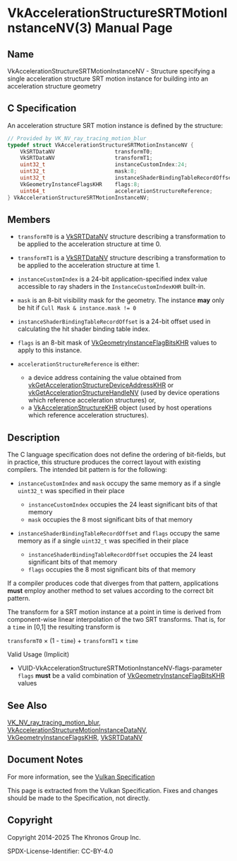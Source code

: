 # VkAccelerationStructureSRTMotionInstanceNV(3) Manual Page

## Name

VkAccelerationStructureSRTMotionInstanceNV - Structure specifying a single acceleration structure SRT motion instance for building into an acceleration structure geometry



## [](#_c_specification)C Specification

An acceleration structure SRT motion instance is defined by the structure:

```c++
// Provided by VK_NV_ray_tracing_motion_blur
typedef struct VkAccelerationStructureSRTMotionInstanceNV {
    VkSRTDataNV                   transformT0;
    VkSRTDataNV                   transformT1;
    uint32_t                      instanceCustomIndex:24;
    uint32_t                      mask:8;
    uint32_t                      instanceShaderBindingTableRecordOffset:24;
    VkGeometryInstanceFlagsKHR    flags:8;
    uint64_t                      accelerationStructureReference;
} VkAccelerationStructureSRTMotionInstanceNV;
```

## [](#_members)Members

- `transformT0` is a [VkSRTDataNV](https://registry.khronos.org/vulkan/specs/latest/man/html/VkSRTDataNV.html) structure describing a transformation to be applied to the acceleration structure at time 0.
- `transformT1` is a [VkSRTDataNV](https://registry.khronos.org/vulkan/specs/latest/man/html/VkSRTDataNV.html) structure describing a transformation to be applied to the acceleration structure at time 1.
- `instanceCustomIndex` is a 24-bit application-specified index value accessible to ray shaders in the `InstanceCustomIndexKHR` built-in.
- `mask` is an 8-bit visibility mask for the geometry. The instance **may** only be hit if `Cull Mask & instance.mask != 0`
- `instanceShaderBindingTableRecordOffset` is a 24-bit offset used in calculating the hit shader binding table index.
- `flags` is an 8-bit mask of [VkGeometryInstanceFlagBitsKHR](https://registry.khronos.org/vulkan/specs/latest/man/html/VkGeometryInstanceFlagBitsKHR.html) values to apply to this instance.
- `accelerationStructureReference` is either:
  
  - a device address containing the value obtained from [vkGetAccelerationStructureDeviceAddressKHR](https://registry.khronos.org/vulkan/specs/latest/man/html/vkGetAccelerationStructureDeviceAddressKHR.html) or [vkGetAccelerationStructureHandleNV](https://registry.khronos.org/vulkan/specs/latest/man/html/vkGetAccelerationStructureHandleNV.html) (used by device operations which reference acceleration structures) or,
  - a [VkAccelerationStructureKHR](https://registry.khronos.org/vulkan/specs/latest/man/html/VkAccelerationStructureKHR.html) object (used by host operations which reference acceleration structures).

## [](#_description)Description

The C language specification does not define the ordering of bit-fields, but in practice, this structure produces the correct layout with existing compilers. The intended bit pattern is for the following:

- `instanceCustomIndex` and `mask` occupy the same memory as if a single `uint32_t` was specified in their place
  
  - `instanceCustomIndex` occupies the 24 least significant bits of that memory
  - `mask` occupies the 8 most significant bits of that memory
- `instanceShaderBindingTableRecordOffset` and `flags` occupy the same memory as if a single `uint32_t` was specified in their place
  
  - `instanceShaderBindingTableRecordOffset` occupies the 24 least significant bits of that memory
  - `flags` occupies the 8 most significant bits of that memory

If a compiler produces code that diverges from that pattern, applications **must** employ another method to set values according to the correct bit pattern.

The transform for a SRT motion instance at a point in time is derived from component-wise linear interpolation of the two SRT transforms. That is, for a `time` in \[0,1] the resulting transform is

`transformT0` × (1 - `time`) + `transformT1` × `time`

Valid Usage (Implicit)

- [](#VUID-VkAccelerationStructureSRTMotionInstanceNV-flags-parameter)VUID-VkAccelerationStructureSRTMotionInstanceNV-flags-parameter  
  `flags` **must** be a valid combination of [VkGeometryInstanceFlagBitsKHR](https://registry.khronos.org/vulkan/specs/latest/man/html/VkGeometryInstanceFlagBitsKHR.html) values

## [](#_see_also)See Also

[VK\_NV\_ray\_tracing\_motion\_blur](https://registry.khronos.org/vulkan/specs/latest/man/html/VK_NV_ray_tracing_motion_blur.html), [VkAccelerationStructureMotionInstanceDataNV](https://registry.khronos.org/vulkan/specs/latest/man/html/VkAccelerationStructureMotionInstanceDataNV.html), [VkGeometryInstanceFlagsKHR](https://registry.khronos.org/vulkan/specs/latest/man/html/VkGeometryInstanceFlagsKHR.html), [VkSRTDataNV](https://registry.khronos.org/vulkan/specs/latest/man/html/VkSRTDataNV.html)

## [](#_document_notes)Document Notes

For more information, see the [Vulkan Specification](https://registry.khronos.org/vulkan/specs/latest/html/vkspec.html#VkAccelerationStructureSRTMotionInstanceNV)

This page is extracted from the Vulkan Specification. Fixes and changes should be made to the Specification, not directly.

## [](#_copyright)Copyright

Copyright 2014-2025 The Khronos Group Inc.

SPDX-License-Identifier: CC-BY-4.0